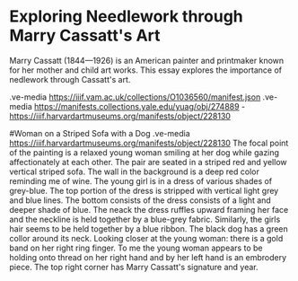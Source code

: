 # Exploring Needlework through Marry Cassatt's Art

Marry Cassatt (1844—1926) is an American painter and printmaker known for her mother and child art works. This essay explores the importance of nedlework through Cassatt's art.

.ve-media https://iiif.vam.ac.uk/collections/O1036560/manifest.json
.ve-media https://manifests.collections.yale.edu/yuag/obj/274889
    - https://iiif.harvardartmuseums.org/manifests/object/228130

#Woman on a Striped Sofa with a Dog
.ve-media https://iiif.harvardartmuseums.org/manifests/object/228130
The focal point of the painting is a relaxed young woman smiling at her dog while gazing affectionately at each other. The pair are seated in a striped red and yellow vertical striped sofa. The wall in the background is a deep red color reminding me of wine. The young girl is in a dress of various shades of grey-blue. The top portion of the dress is stripped with vertical light grey and blue lines. The bottom consists of the dress consists of a light and deeper shade of blue. The neack the dress ruffles upward framing her face and the neckline is held together by a blue-grey fabric. Similarly, the girls hair seems to be held together by a blue ribbon. The black dog has a green collor around its neck. Looking closer at the young woman: there is a gold band on her right ring finger. To me the young woman appears to be holding onto thread on her right hand and by her left hand is an embrodery piece. The top right corner has Marry Cassatt's signature and year.

